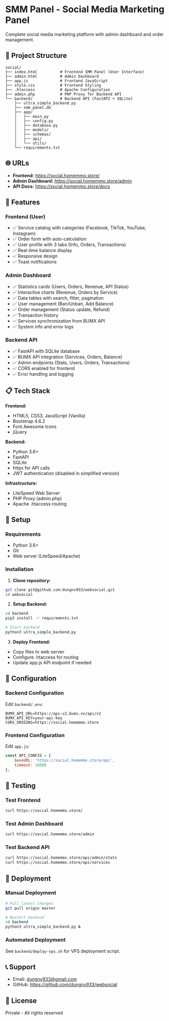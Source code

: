 # SMM Panel - Social Media Marketing Panel

Complete social media marketing platform with admin dashboard and order management.

## 📁 Project Structure

```
social/
├── index.html          # Frontend SMM Panel (User Interface)
├── admin.html          # Admin Dashboard
├── app.js              # Frontend JavaScript
├── style.css           # Frontend Styling
├── .htaccess           # Apache Configuration
├── admin.php           # PHP Proxy for Backend API
└── backend/            # Backend API (FastAPI + SQLite)
    ├── ultra_simple_backend.py
    ├── smm_panel.db
    ├── app/
    │   ├── main.py
    │   ├── config.py
    │   ├── database.py
    │   ├── models/
    │   ├── schemas/
    │   ├── api/
    │   └── utils/
    └── requirements.txt
```

## 🌐 URLs

- **Frontend:** https://social.homemmo.store/
- **Admin Dashboard:** https://social.homemmo.store/admin
- **API Docs:** https://social.homemmo.store/docs

## 🚀 Features

### Frontend (User)
- ✅ Service catalog with categories (Facebook, TikTok, YouTube, Instagram)
- ✅ Order form with auto-calculation
- ✅ User profile with 3 tabs (Info, Orders, Transactions)
- ✅ Real-time balance display
- ✅ Responsive design
- ✅ Toast notifications

### Admin Dashboard
- ✅ Statistics cards (Users, Orders, Revenue, API Status)
- ✅ Interactive charts (Revenue, Orders by Service)
- ✅ Data tables with search, filter, pagination
- ✅ User management (Ban/Unban, Add Balance)
- ✅ Order management (Status update, Refund)
- ✅ Transaction history
- ✅ Services synchronization from BUMX API
- ✅ System info and error logs

### Backend API
- ✅ FastAPI with SQLite database
- ✅ BUMX API integration (Services, Orders, Balance)
- ✅ Admin endpoints (Stats, Users, Orders, Transactions)
- ✅ CORS enabled for frontend
- ✅ Error handling and logging

## 📋 Tech Stack

**Frontend:**
- HTML5, CSS3, JavaScript (Vanilla)
- Bootstrap 4.6.2
- Font Awesome Icons
- jQuery

**Backend:**
- Python 3.6+
- FastAPI
- SQLite
- httpx for API calls
- JWT authentication (disabled in simplified version)

**Infrastructure:**
- LiteSpeed Web Server
- PHP Proxy (admin.php)
- Apache .htaccess routing

## 🔧 Setup

### Requirements
- Python 3.6+
- Git
- Web server (LiteSpeed/Apache)

### Installation

1. **Clone repository:**
```bash
git clone git@github.com:dungnv933/websocial.git
cd websocial
```

2. **Setup Backend:**
```bash
cd backend
pip3 install -r requirements.txt

# Start backend
python3 ultra_simple_backend.py
```

3. **Deploy Frontend:**
- Copy files to web server
- Configure .htaccess for routing
- Update app.js API endpoint if needed

## 📝 Configuration

### Backend Configuration
Edit `backend/.env`:
```
BUMX_API_URL=https://api-v2.bumx.vn/api/v2
BUMX_API_KEY=your-api-key
CORS_ORIGINS=https://social.homemmo.store
```

### Frontend Configuration
Edit `app.js`:
```javascript
const API_CONFIG = {
    baseURL: 'https://social.homemmo.store/api',
    timeout: 10000
};
```

## 🧪 Testing

### Test Frontend
```bash
curl https://social.homemmo.store/
```

### Test Admin Dashboard
```bash
curl https://social.homemmo.store/admin
```

### Test Backend API
```bash
curl https://social.homemmo.store/api/admin/stats
curl https://social.homemmo.store/api/services
```

## 🔄 Deployment

### Manual Deployment
```bash
# Pull latest changes
git pull origin master

# Restart backend
cd backend
python3 ultra_simple_backend.py &
```

### Automated Deployment
See `backend/deploy-vps.sh` for VPS deployment script.

## 📞 Support

- Email: dungnv933@gmail.com
- GitHub: https://github.com/dungnv933/websocial

## 📄 License

Private - All rights reserved

